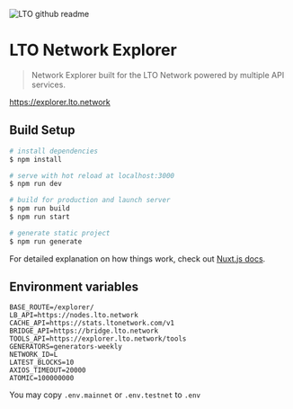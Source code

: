 ![LTO github readme](https://user-images.githubusercontent.com/100821/196711741-96cd4ba5-932a-4e95-b420-42d4d61c21fd.png)

# LTO Network Explorer

> Network Explorer built for the LTO Network powered by multiple API services.

https://explorer.lto.network

## Build Setup

``` bash
# install dependencies
$ npm install

# serve with hot reload at localhost:3000
$ npm run dev

# build for production and launch server
$ npm run build
$ npm run start

# generate static project
$ npm run generate
```

For detailed explanation on how things work, check out [Nuxt.js docs](https://nuxtjs.org).

## Environment variables

```
BASE_ROUTE=/explorer/
LB_API=https://nodes.lto.network
CACHE_API=https://stats.ltonetwork.com/v1
BRIDGE_API=https://bridge.lto.network
TOOLS_API=https://explorer.lto.network/tools
GENERATORS=generators-weekly
NETWORK_ID=L
LATEST_BLOCKS=10
AXIOS_TIMEOUT=20000
ATOMIC=100000000
```

You may copy `.env.mainnet` or `.env.testnet` to `.env`
